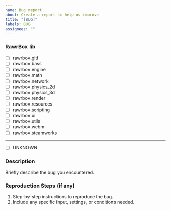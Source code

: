 ```yaml
---
name: Bug report
about: Create a report to help us improve
title: "[BUG]"
labels: BUG
assignees: ""
---
```


### RawrBox lib

- [ ] rawrbox.gltf
- [ ] rawrbox.bass
- [ ] rawrbox.engine
- [ ] rawrbox.math
- [ ] rawrbox.network
- [ ] rawrbox.physics_2d
- [ ] rawrbox.physics_3d
- [ ] rawrbox.render
- [ ] rawrbox.resources
- [ ] rawrbox.scripting
- [ ] rawrbox.ui
- [ ] rawrbox.utils
- [ ] rawrbox.webm
- [ ] rawrbox.steamworks

---

- [ ] UNKNOWN

### Description

Briefly describe the bug you encountered.

### Reproduction Steps (if any)

1. Step-by-step instructions to reproduce the bug.
2. Include any specific input, settings, or conditions needed.
